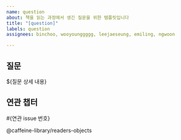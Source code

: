 ```yaml
---
name: question
about: 책을 읽는 과정에서 생긴 질문을 위한 템플릿입니다
title: "[question]"
labels: question
assignees: binchoo, wooyounggggg, leejaeseung, emiling, ngwoon

---
```


## 질문

${질문 상세 내용}

## 연관 챕터

#{연관 issue 번호}

@caffeine-library/readers-objects
